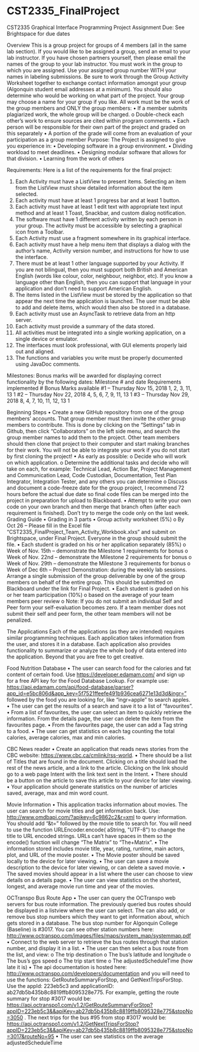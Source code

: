 # CST2335_FinalProject

CST2335 Graphical Interface Programming
Project Assignment
Due: See Brightspace for due dates

Overview
This is a group project for groups of 4 members (all in the same lab section). If you would like to be assigned a group, send an email to your lab instructor.  If you have chosen partners yourself, then please email the names of the group to your lab instructor.  You must work in the group to which you are assigned.  Use your assigned group number WITH your names in labeling submissions.  Be sure to work through the Group Activity Worksheet together to exchange contact information amongst your group (Algonquin student email addresses at a minimum). You should also determine who would be working on what part of the project. Your group may choose a name for your group if you like.  All work must be the work of the group members and ONLY the group members:
•	If a member submits plagiarized work, the whole group will be charged.
o	Double-check each other’s work to ensure sources are cited within program comments.
•	Each person will be responsible for their own part of the project and graded on this separately
•	A portion of the grade will come from an evaluation of your participation as a group member
Purpose:
The Project is assigned to give you experience in: 
•	Developing software in a group environment. 
•	Dividing workload to meet deadlines. 
•	Designing modular software that allows for that division. 
•	Learning from the work of others 

Requirements:
Here is a list of the requirements for the final project:
1.	Each Activity must have a ListView to present items. Selecting an item from the ListView must show detailed information about the item selected.
2.	Each activity must have at least 1 progress bar and at least 1 button.
3.	Each activity must have at least 1 edit text with appropriate text input method and at least 1 Toast, Snackbar, and custom dialog notification.
4.	The software must have 1 different activity written by each person in your group. The activity must be accessible by selecting a graphical icon from a Toolbar.
5.	Each Activity must use a fragment somewhere in its graphical interface.
6.	Each activity must have a help menu item that displays a dialog with the author’s name, Activity version number, and instructions for how to use the interface.
7.	There must be at least 1 other language supported by your Activity. If you are not bilingual, then you must support both British and American English (words like colour, color, neighbour, neighbor, etc). If you know a language other than English, then you can support that language in your application and don’t need to support American English.
8.	The items listed in the ListView must be stored by the application so that appear the next time the application is launched. The user must be able to add and delete items, which would then also be stored in a database.
9.	Each activity must use an AsyncTask to retrieve data from an http server.
10.	Each activity must provide a summary of the data stored.
11.	All activities must be integrated into a single working application, on a single device or emulator.
12.	The interfaces must look professional, with GUI elements properly laid out and aligned. 
13.	The functions and variables you write must be properly documented using JavaDoc comments.

Milestones:
Bonus marks will be awarded for displaying correct functionality by the following dates:
Milestone # and date	Requirements implemented #	Bonus Marks available
#1 – Thursday Nov 15, 2018	1, 2, 3, 11, 13	1
#2 – Thursday Nov 22, 2018	4, 5, 6, 7, 9, 11, 13
1
#3 – Thursday Nov 29, 2018	8, 4, 7, 10, 11, 12, 13
1



Beginning Steps
•	Create a new GitHub repository from one of the group members’ accounts. That group member must then invite the other group members to contribute. This is done by clicking on the “Settings” tab in Github, then click “Collaborators” on the left side menu, and search the group member names to add them to the project. Other team members should then clone that project to their computer and start making branches for their work. You will not be able to integrate your work if you do not start by first cloning the project!
•	As early as possible:
o	Decide who will work on which application.
o	Determine the additional tasks and decide who will take on each, for example: Technical Lead, Action Bar, Project Management and Communication Lead, Code Custodian, Documentation, Test Plan Integrator, Integration Tester, and any others you can determine
o	Discuss and document a code-freeze date for the group project, I recommend 72 hours before the actual due date so final code files can be merged into the project in preparation for upload to Blackboard.
•	Attempt to write your own code on your own branch and then merge that branch often (after each requirement is finished). Don’t try to merge the code only on the last week.
Grading Guide
•	Grading in 3 parts
•	Group activity worksheet (5%)
o	By Oct 26 – Please fill in the Excel file “CST2335_FinalProject_Team_Activity_Workbook.xlxs” and submit on Brightspace, under Final Project. Everyone in the group should submit the file. 
•	Each student is graded on his or her application separately (85%) 
o	Week of Nov. 15th – demonstrate the Milestone 1 requirements for bonus
o	Week of Nov. 22nd – demonstrate the Milestone 2 requirements for bonus
o	Week of Nov. 29th – demonstrate the Milestone 3 requirements for bonus
o	Week of Dec 6th – Project Demonstration: during the weekly lab sessions. Arrange a single submission of the group deliverable by one of the group members on behalf of the entire group. This should be submitted on Blackboard under the link for Final Project. 
•	Each student is graded on his or her team participation (10%)
o	based on the average of your team members peer review
o	Note: If you do not submit an individual Self and Peer form your self-evaluation becomes zero. If a team member does not submit their self and peer form, the other team members will not be penalized.


The Applications
Each of the applications (as they are intended) requires similar programming techniques.  Each application takes information from the user, and stores it in a database.  Each application also provides functionality to summarize or analyze the whole body of data entered into the application.  Beyond that you are free to get creative.

Food Nutrition Database
•	The user can search food for the calories and fat content of certain food. Use https://developer.edamam.com/ and sign up for a free API key for the Food Database Lookup. For example use: https://api.edamam.com/api/food-database/parser?app_id=e5bc806d&app_key=5f7521ffeefe491b936cea6271e13d3d&ingr=” followed by the food you are looking for, like “ingr=apple” to search apples.
•	The user can get the results of a search and save it to a list of “favourites”.
•	From a list of favourites, the user can select an item to quickly retrieve the information. From the details page, the user can delete the item from the favourites page.
•	From the favourites page, the user can add a Tag string to a food.
•	The user can get statistics on each tag counting the total calories, average calories, max and min calories.
 

CBC News reader
•	Create an application that reads news stories from the CBC website: https://www.cbc.ca/cmlink/rss-world.
•	There should be a list of Titles that are found in the document. Clicking on a title should load the rest of the news article, and a link to the article. Clicking on the link should go to a web page Intent with the link text sent in the Intent.
•	There should be a button on the article to save this article to your device for later viewing.
•	Your application should generate statistics on the number of articles saved, average, max and min word count.
 
Movie Information
•	This application tracks information about movies. The user can search for movie titles and get information back. Use: http://www.omdbapi.com/?apikey=6c9862c2&r=xml to query information. You should add “&t=” followed by the movie title to search for. You will need to use the function URLEncoder.encode( aString, "UTF-8") to change the title to URL encoded strings. URLs can’t have spaces in them so the encode() function will change “The Matrix” to “The+Matrix”.
•	The information stored includes movie title, year, rating, runtime, main actors, plot, and URL of the movie poster.
•	The Movie poster should be saved locally to the device for later viewing.
•	The user can save a movie description to the device for later viewing, or can delete a saved movie.
•	The saved movies should appear in a list where the user can choose to view details on a details page.
•	The user can view statistics on the shortest, longest, and average movie run time and year of the movies.

OCTranspo Bus Route App
•	The user can query the OCTranspo web servers for bus route information. The previously queried bus routes should be displayed in a listview where the user can select. The can also add, or remove bus stop numbers which they want to get information about, which gets stored in a database. The bus stop number for Algonquin College (Baseline) is #3017. You can see other station numbers here: http://www.octranspo.com/images/files/maps/system_map/systemmap.pdf
•	Connect to the web server to retrieve the bus routes through that station number, and display it in a list.
•	The user can then select a bus route from the list, and view:
o	The trip destination
o	The bus’s latitude and longitude
o	The bus’s gps speed
o	The trip start time
o	The adjustedScheduleTime (how late it is)
•	The api documentation is hosted here: http://www.octranspo.com/developers/documentation and you will need to use the functions: GetRouteSummaryForStop, and GetNextTripsForStop. Use the appId: 223eb5c3 and applicationID: ab27db5b435b8c8819ffb8095328e775. For example, getting the route summary for stop #3017 would be:
https://api.octranspo1.com/v1.2/GetRouteSummaryForStop?appID=223eb5c3&&apiKey=ab27db5b435b8c8819ffb8095328e775&stopNo=3050 . The next trips for the bus #95 from stop #3017 would be:
https://api.octranspo1.com/v1.2/GetNextTripsForStop?appID=223eb5c3&&apiKey=ab27db5b435b8c8819ffb8095328e775&stopNo=3017&routeNo=95
•	The user can see statistics on the average adjustedScheduleTime
